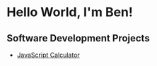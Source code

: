 <h1>Hello World, I'm Ben!</h1>

<h2>Software Development Projects</h2>

- [JavaScript Calculator](https://github.com/BenJacobs24/Calculator)
